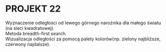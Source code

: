 # PROJEKT 22
Wyznaczenie odległości od lewego górnego narożnika dla małego światu (na sieci kwadratowej). <br />
Metoda breadth-first search. <br />
Wizualizacja odległości za pomocą palety kolorów(np. zielony najbliższe, czerwony najdalsze). <br />